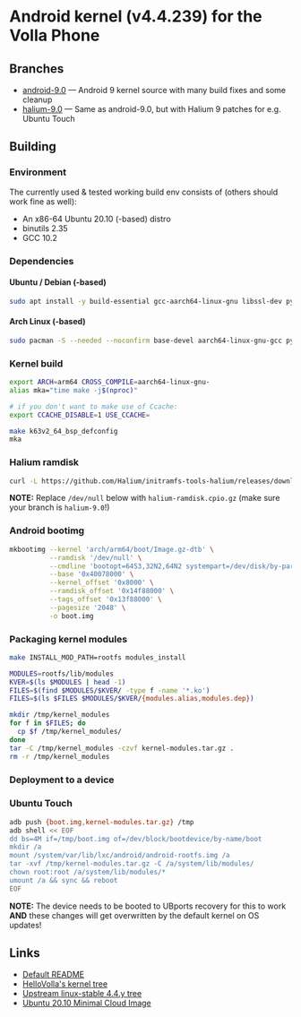 # Android kernel (v4.4.239) for the Volla Phone

## Branches
* [android-9.0](../../tree/android-9.0) — Android 9 kernel source with many build fixes and some cleanup
* [halium-9.0](../../tree/halium-9.0) — Same as android-9.0, but with Halium 9 patches for e.g. Ubuntu Touch

## Building

### Environment
The currently used & tested working build env consists of (others should work fine as well):
* An x86-64 Ubuntu 20.10 (-based) distro
* binutils 2.35
* GCC 10.2

### Dependencies

#### Ubuntu / Debian (-based)
```bash
sudo apt install -y build-essential gcc-aarch64-linux-gnu libssl-dev python bc curl mkbootimg kmod
```

#### Arch Linux (-based)
```bash
sudo pacman -S --needed --noconfirm base-devel aarch64-linux-gnu-gcc python2 bc android-tools python3 kmod
```

### Kernel build
```bash
export ARCH=arm64 CROSS_COMPILE=aarch64-linux-gnu-
alias mka="time make -j$(nproc)"

# if you don't want to make use of Ccache:
export CCACHE_DISABLE=1 USE_CCACHE=

make k63v2_64_bsp_defconfig
mka
```

### Halium ramdisk
```bash
curl -L https://github.com/Halium/initramfs-tools-halium/releases/download/continuous/initrd.img-touch-arm64 -o halium-ramdisk.cpio.gz
```
**NOTE:** Replace `/dev/null` below with `halium-ramdisk.cpio.gz` (make sure your branch is `halium-9.0`!)

### Android bootimg
```bash
mkbootimg --kernel 'arch/arm64/boot/Image.gz-dtb' \
          --ramdisk '/dev/null' \
          --cmdline 'bootopt=64S3,32N2,64N2 systempart=/dev/disk/by-partlabel/system' \
          --base '0x40078000' \
          --kernel_offset '0x8000' \
          --ramdisk_offset '0x14f88000' \
          --tags_offset '0x13f88000' \
          --pagesize '2048' \
          -o boot.img
```

### Packaging kernel modules
```bash
make INSTALL_MOD_PATH=rootfs modules_install

MODULES=rootfs/lib/modules
KVER=$(ls $MODULES | head -1)
FILES=$(find $MODULES/$KVER/ -type f -name '*.ko')
FILES=$(ls $FILES $MODULES/$KVER/{modules.alias,modules.dep})

mkdir /tmp/kernel_modules
for f in $FILES; do
  cp $f /tmp/kernel_modules/
done
tar -C /tmp/kernel_modules -czvf kernel-modules.tar.gz .
rm -r /tmp/kernel_modules
```

### Deployment to a device

### Ubuntu Touch
```bash
adb push {boot.img,kernel-modules.tar.gz} /tmp
adb shell << EOF
dd bs=4M if=/tmp/boot.img of=/dev/block/bootdevice/by-name/boot
mkdir /a
mount /system/var/lib/lxc/android/android-rootfs.img /a
tar -xvf /tmp/kernel-modules.tar.gz -C /a/system/lib/modules/
chown root:root /a/system/lib/modules/*
umount /a && sync && reboot
EOF
```
**NOTE:** The device needs to be booted to UBports recovery for this to work **AND** these changes will get overwritten by the default kernel on OS updates!

## Links
* [Default README](README)
* [HelloVolla's kernel tree](https://github.com/HelloVolla/android_kernel_volla_mt6763)
* [Upstream linux-stable 4.4.y tree](https://git.kernel.org/pub/scm/linux/kernel/git/stable/linux.git/log/?h=linux-4.4.y)
* [Ubuntu 20.10 Minimal Cloud Image](https://partner-images.canonical.com/core/groovy/current/ubuntu-groovy-core-cloudimg-amd64-root.tar.gz)
